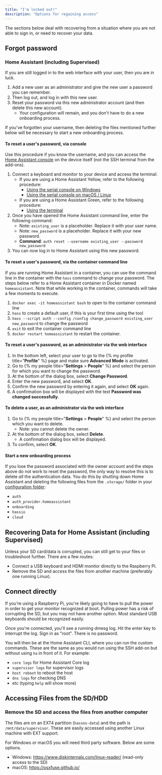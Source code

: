 ```yaml
---
title: "I'm locked out!"
description: "Options for regaining access"
---
```


The sections below deal with recovering from a situation where you are not able to sign in,
or need to recover your data.

## Forgot password

### Home Assistant (including Supervised)

If you are still logged in to the web interface with your user, then you are in luck.

1. Add a new user as an administrator and give the new user a password you can remember.
2. Then log out, and log in with this new user.
3. Reset your password via this new administrator account (and then delete this new account).
   - Your configuration will remain, and you don't have to do a new onboarding process.

If you’ve forgotten your username, then deleting the files mentioned further below will be necessary to start a new onboarding process.

#### To reset a user's password, via console

Use this procedure if you know the username, and you can access the [Home Assistant console](/hassio/commandline/) on the device itself (not the SSH terminal from the add-ons). 

1. Connect a keyboard and monitor to your device and access the terminal:
   - If you are using a Home Assistant Yellow, refer to the following procedure:
     - [Using the serial console on Windows](https://yellow.home-assistant.io/guides/use-serial-console-windows/)
     - [Using the serial console on macOS / Linux](https://yellow.home-assistant.io/guides/use-serial-console-linux-macos/)
   - If you are using a Home Assistant Green, refer to the following procedure:
     - [Using the terminal](https://green.home-assistant.io/guides/use-terminal/)
2. Once you have opened the Home Assistant command line, enter the following command:
   - Note: `existing_user` is a placeholder. Replace it with your user name.
   - Note: `new_password` is a placeholder. Replace it with your new password.
   - **Command**: `auth reset --username existing_user --password new_password`
3. You can now log in to Home Assistant using this new password.

#### To reset a user's password, via the container command line

If you are running Home Assistant in a container, you can use the command line in the container with the `hass` command to change your password. The steps below refer to a Home Assistant container in Docker named `homeassistant`. Note that while working in the container, commands will take a few moments to execute.
  
1. `docker exec -it homeassistant bash` to open to the container command line
2. `hass` to create a default user, if this is your first time using the tool
3. `hass --script auth --config /config change_password existing_user new_password` to change the password
4. `exit` to exit the container command line
5. `docker restart homeassistant` to restart the container.

#### To reset a user's password, as an administrator via the web interface

1. In the bottom left, select your user to go to the {% my profile title="**Profile**" %} page and make sure **Advanced Mode** is activated.
2. Go to {% my people title="**Settings** > **People**" %} and select the person for which you want to change the password.
3. At the bottom of the dialog box, select **Change Password**.
4. Enter the new password, and select **OK**.
5. Confirm the new password by entering it again, and select **OK** again.
6. A confirmation box will be displayed with the text **Password was changed successfully**.

#### To delete a user, as an administrator via the web interface

1. Go to {% my people title="**Settings** > **People**" %} and select the person which you want to delete.
   - Note: you cannot delete the owner.
2. At the bottom of the dialog box, select **Delete**.
   - A confirmation dialog box will be displayed.
3. To confirm, select **OK**.

#### Start a new onboarding process

If you lose the password associated with the owner account and the steps above do not work to reset the password, the only way to resolve this is to delete *all* the authentication data. You do this by shutting down Home Assistant and deleting the following files from the `.storage/` folder in your [configuration folder](/docs/configuration/):

- `auth`
- `auth_provider.homeassistant`
- `onboarding`
- `hassio`
- `cloud`

## Recovering Data for Home Assistant (including Supervised)

Unless your SD card/data is corrupted, you can still get to your files or troubleshoot further.
There are a few routes:

- Connect a USB keyboard and HDMI monitor directly to the Raspberry Pi.
- Remove the SD and access the files from another machine (preferably one running Linux).

## Connect directly

If you’re using a Raspberry Pi, you're likely going to have to pull the power in order to get your monitor recognized at boot. Pulling power has a risk of corrupting the SD, but you may not have another option. Most standard USB keyboards should be recognized easily.

Once you're connected, you'll see a running dmesg log. Hit the enter key to interrupt the log.
Sign in as "root". There is no password.

You will then be at the Home Assistant CLI, where you can run the custom commands. These are the same as you would run using the SSH add-on but without using `ha` in front of it. For example:

- `core logs` for Home Assistant Core log
- `supervisor logs` for supervisor logs
- `host reboot` to reboot the host
- `dns logs` for checking DNS
- etc (typing `help` will show more)

## Accessing Files from the SD/HDD

### Remove the SD and access the files from another computer

The files are on an EXT4 partition (`hassos-data`) and the path is `/mnt/data/supervisor`.
These are easily accessed using another Linux machine with EXT support.

For Windows or macOS you will need third party software. Below are some options.

- Windows: <https://www.diskinternals.com/linux-reader/> (read-only access to the SD)
- macOS: <https://osxfuse.github.io/>
